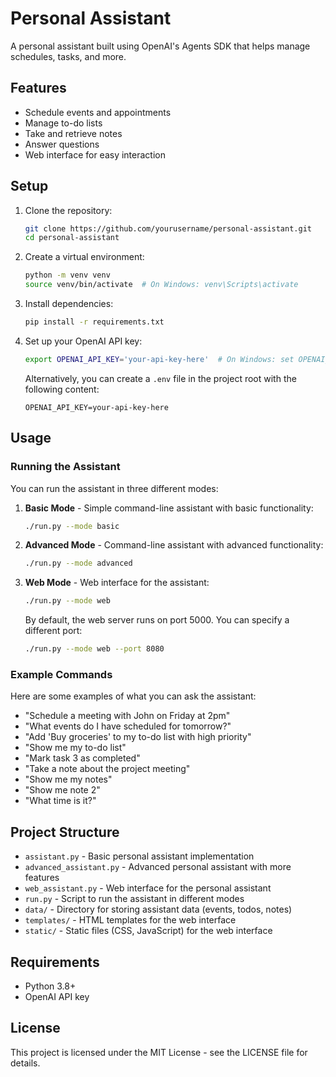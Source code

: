 # Personal Assistant

A personal assistant built using OpenAI's Agents SDK that helps manage schedules, tasks, and more.

## Features

- Schedule events and appointments
- Manage to-do lists
- Take and retrieve notes
- Answer questions
- Web interface for easy interaction

## Setup

1. Clone the repository:
   ```bash
   git clone https://github.com/yourusername/personal-assistant.git
   cd personal-assistant
   ```

2. Create a virtual environment:
   ```bash
   python -m venv venv
   source venv/bin/activate  # On Windows: venv\Scripts\activate
   ```

3. Install dependencies:
   ```bash
   pip install -r requirements.txt
   ```

4. Set up your OpenAI API key:
   ```bash
   export OPENAI_API_KEY='your-api-key-here'  # On Windows: set OPENAI_API_KEY='your-api-key-here'
   ```
   
   Alternatively, you can create a `.env` file in the project root with the following content:
   ```
   OPENAI_API_KEY=your-api-key-here
   ```

## Usage

### Running the Assistant

You can run the assistant in three different modes:

1. **Basic Mode** - Simple command-line assistant with basic functionality:
   ```bash
   ./run.py --mode basic
   ```

2. **Advanced Mode** - Command-line assistant with advanced functionality:
   ```bash
   ./run.py --mode advanced
   ```

3. **Web Mode** - Web interface for the assistant:
   ```bash
   ./run.py --mode web
   ```
   
   By default, the web server runs on port 5000. You can specify a different port:
   ```bash
   ./run.py --mode web --port 8080
   ```

### Example Commands

Here are some examples of what you can ask the assistant:

- "Schedule a meeting with John on Friday at 2pm"
- "What events do I have scheduled for tomorrow?"
- "Add 'Buy groceries' to my to-do list with high priority"
- "Show me my to-do list"
- "Mark task 3 as completed"
- "Take a note about the project meeting"
- "Show me my notes"
- "Show me note 2"
- "What time is it?"

## Project Structure

- `assistant.py` - Basic personal assistant implementation
- `advanced_assistant.py` - Advanced personal assistant with more features
- `web_assistant.py` - Web interface for the personal assistant
- `run.py` - Script to run the assistant in different modes
- `data/` - Directory for storing assistant data (events, todos, notes)
- `templates/` - HTML templates for the web interface
- `static/` - Static files (CSS, JavaScript) for the web interface

## Requirements

- Python 3.8+
- OpenAI API key

## License

This project is licensed under the MIT License - see the LICENSE file for details.